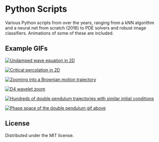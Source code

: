 # Python Scripts
Various Python scripts from over the years, ranging from a kNN algorithm and a neural net from scratch (2016) to PDE solvers and robust image classifiers. Animations of some of these are included.

## Example GIFs
<p align=left>
  
[<img src="https://user-images.githubusercontent.com/35423779/232052017-d641b9f3-ca33-419f-8c1f-51436179b4b0.gif" title="Undamped wave equation in 2D"/>](https://github.com/JPNotleks/pythonScripts/blob/master/PDEs%20and%20SDEs/Wave%20equation%20explicit%202D.ipynb)

[<img src="https://user-images.githubusercontent.com/35423779/232046335-c740bde0-1e6d-4d87-af97-df29b879654c.gif" title="Critical percolation in 2D"/>](https://github.com/JPNotleks/pythonScripts/blob/master/Plotting%20and%20fractal%20generation/Percolation%20fractal%20generator.ipynb)

[<img src="https://user-images.githubusercontent.com/35423779/232048497-449c9d0b-819e-4fe7-8ef5-ecce70e9bd78.gif" title="Zooming into a Brownian motion trajectory"/>](https://github.com/JPNotleks/pythonScripts/blob/master/PDEs%20and%20SDEs/Brownian%20motion%20zoom.ipynb)

[<img src="https://github.com/JPNotleks/Python-Scripts/assets/35423779/6e41f645-ea03-4c99-967b-ee231380d347" title="D4 wavelet zoom"/>](https://github.com/JPNotleks/pythonScripts/blob/master/PDEs%20and%20SDEs/Wave%20equation%20explicit%202D.ipynb)

[<img src="https://user-images.githubusercontent.com/35423779/232052730-fac5c7a0-72b4-4748-8f6b-747059cad00b.gif" title="Hundreds of double pendulum trajectories with similar initial conditions"/>](https://github.com/JPNotleks/pythonScripts/blob/master/Plotting%20and%20fractal%20generation/Hamiltonian%20ODE%20flow.ipynb)

[<img src="https://user-images.githubusercontent.com/35423779/232050991-baea149a-46e5-42c0-9d10-1ed8160ca625.gif" title="Phase space of the double pendulum gif above"/>](https://github.com/JPNotleks/pythonScripts/blob/master/Plotting%20and%20fractal%20generation/Hamiltonian%20ODE%20flow.ipynb)
  
</p>

  
## License

Distributed under the MIT license.

